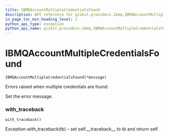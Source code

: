 ```yaml
---
title: IBMQAccountMultipleCredentialsFound
description: API reference for qiskit.providers.ibmq.IBMQAccountMultipleCredentialsFound
in_page_toc_min_heading_level: 1
python_api_type: exception
python_api_name: qiskit.providers.ibmq.IBMQAccountMultipleCredentialsFound
---
```


# IBMQAccountMultipleCredentialsFound

<span id="qiskit.providers.ibmq.IBMQAccountMultipleCredentialsFound" />

`IBMQAccountMultipleCredentialsFound(*message)`

Errors raised when multiple credentials are found.

Set the error message.

### with\_traceback

<span id="qiskit.providers.ibmq.IBMQAccountMultipleCredentialsFound.with_traceback" />

`with_traceback()`

Exception.with\_traceback(tb) – set self.\_\_traceback\_\_ to tb and return self.

